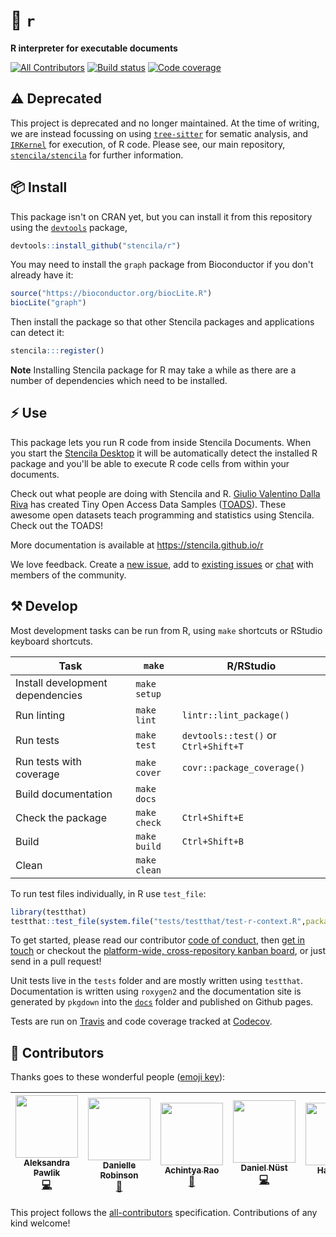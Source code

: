 # 🔵 `r`

**R interpreter for executable documents**

[![All Contributors](https://img.shields.io/badge/all_contributors-6-orange.svg?style=flat-square)](#contributors)
[![Build status](https://travis-ci.org/stencila/r.svg?branch=master)](https://travis-ci.org/stencila/r)
[![Code coverage](https://codecov.io/gh/stencila/r/branch/master/graph/badge.svg)](https://codecov.io/gh/stencila/r)

## ⚠️ Deprecated

This project is deprecated and no longer maintained. At the time of writing, we are instead focussing on using [`tree-sitter`](https://github.com/tree-sitter/tree-sitter) for sematic analysis, and [`IRKernel`](https://github.com/IRkernel/IRkernel#readme) for execution, of R code. Please see, our main repository, [`stencila/stencila`](https://github.com/stencila/stencila) for further information.

## 📦 Install

This package isn't on CRAN yet, but you can install it from this repository using the [`devtools`](https://github.com/hadley/devtools) package,

```r
devtools::install_github("stencila/r")
```

You may need to install the `graph` package from Bioconductor if you don't already have it:

```r
source("https://bioconductor.org/biocLite.R")
biocLite("graph")
```

Then install the package so that other Stencila packages and applications can detect it:

```r
stencila:::register()
```

**Note** Installing Stencila package for R may take a while as there are a number of dependencies which need to be installed. 

## ⚡ Use

This package lets you run R code from inside Stencila Documents. When you start the [Stencila Desktop](https://github.com/stencila/desktop) it will be automatically detect the installed R package and you'll be able to execute R code cells from within your documents.

Check out what people are doing with Stencila and R. [Giulio Valentino Dalla Riva](https://github.com/gvdr) has created Tiny Open Access Data Samples ([TOADS](https://github.com/gvdr/toads/)). These awesome open datasets teach programming and statistics using Stencila. Check out the TOADS!

More documentation is available at https://stencila.github.io/r

We love feedback. Create a [new issue](https://github.com/stencila/r/issues/new), add to [existing issues](https://github.com/stencila/r/issues) or [chat](https://gitter.im/stencila/stencila) with members of the community.

## ⚒️ Develop

Most development tasks can be run from R, using `make` shortcuts or RStudio keyboard shortcuts.

Task                                                    | `make`                | R/RStudio       |
------------------------------------------------------- |-----------------------|-----------------|
Install development dependencies                        | `make setup`          | 
Run linting                                             | `make lint`           | `lintr::lint_package()`
Run tests                                               | `make test`           | `devtools::test()` or `Ctrl+Shift+T`
Run tests with coverage                                 | `make cover`          | `covr::package_coverage()`
Build documentation                                     | `make docs`           |
Check the package                                       | `make check`          | `Ctrl+Shift+E`
Build                                                   | `make build`          | `Ctrl+Shift+B`
Clean                                                   | `make clean`          |

To run test files individually, in R use `test_file`:

```r
library(testthat)
testthat::test_file(system.file("tests/testthat/test-r-context.R",package="stencila"))
```

To get started, please read our contributor [code of conduct](CONDUCT.md), then [get in touch](https://gitter.im/stencila/stencila) or checkout the [platform-wide, cross-repository kanban board](https://github.com/orgs/stencila/projects/1), or just send in a pull request!

Unit tests live in the `tests` folder and are mostly written using `testthat`. Documentation is written using `roxygen2` and the documentation site is generated by `pkgdown` into the [`docs`](docs) folder and published on Github pages.

Tests are run on [Travis](https://travis-ci.org/stencila/r) and code coverage tracked at [Codecov](https://codecov.io/gh/stencila/r).

## 💖 Contributors

Thanks goes to these wonderful people ([emoji key](https://github.com/kentcdodds/all-contributors#emoji-key)):

<!-- ALL-CONTRIBUTORS-LIST:START - Do not remove or modify this section -->
<!-- prettier-ignore -->
| [<img src="https://avatars2.githubusercontent.com/u/2358535?v=4" width="100px;"/><br /><sub><b>Aleksandra Pawlik</b></sub>](http://stenci.la)<br />[💻](https://github.com/stencila/r/commits?author=apawlik "Code") | [<img src="https://avatars2.githubusercontent.com/u/13207169?v=4" width="100px;"/><br /><sub><b>Danielle Robinson</b></sub>](https://github.com/daniellecrobinson)<br />[📖](https://github.com/stencila/r/commits?author=daniellecrobinson "Documentation") | [<img src="https://avatars2.githubusercontent.com/u/7623019?v=4" width="100px;"/><br /><sub><b>Achintya Rao</b></sub>](https://scholar.social/@RaoOfPhysics)<br />[📖](https://github.com/stencila/r/commits?author=RaoOfPhysics "Documentation") | [<img src="https://avatars1.githubusercontent.com/u/1325054?v=4" width="100px;"/><br /><sub><b>Daniel Nüst</b></sub>](http://nordholmen.net)<br />[💻](https://github.com/stencila/r/commits?author=nuest "Code") | [<img src="https://avatars2.githubusercontent.com/u/5362577?v=4" width="100px;"/><br /><sub><b>HarryZhu</b></sub>](https://github.com/harryprince)<br />[📖](https://github.com/stencila/r/commits?author=harryprince "Documentation") | [<img src="https://avatars0.githubusercontent.com/u/1152336?v=4" width="100px;"/><br /><sub><b>Nokome Bentley</b></sub>](https://github.com/nokome)<br />[💻](https://github.com/stencila/r/commits?author=nokome "Code") |
| :---: | :---: | :---: | :---: | :---: | :---: |
<!-- ALL-CONTRIBUTORS-LIST:END -->

This project follows the [all-contributors](https://github.com/kentcdodds/all-contributors) specification. Contributions of any kind welcome!